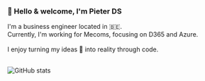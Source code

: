 ### 👋 Hello & welcome, I'm Pieter DS 
I'm a business engineer located in 🇧🇪. <br>
Currently, I'm working for Mecoms, focusing on D365 and Azure. <br> <br>
I enjoy turning my ideas 🐣 into reality through code. <br> <br>

![GitHub stats](https://github-readme-stats.vercel.app/api?username=PieterDS&show_icons=true&custom_title=My+GitHub+stats&theme=vue-dark)

<!--
![Top Langs](https://github-readme-stats.vercel.app/api/top-langs/?username=PieterDS&theme=vue-dark)
-->
<!--
#### Hello & welcome 👋, I’m Pieter DS
#### I'm a business engineer located in Belgium 
👀
- 🌱 I’m currently learning the bootstrap framework
- 💞️ I’m looking to collaborate on /
- 📫 How to reach me /
-->

<!---
PieterDS/PieterDS is a ✨ special ✨ repository because its `README.md` (this file) appears on your GitHub profile.
You can click the Preview link to take a look at your changes.
--->
